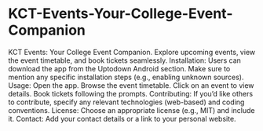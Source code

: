 # KCT-Events-Your-College-Event-Companion
KCT Events: Your College Event Companion. Explore upcoming events, view the event timetable, and book tickets seamlessly.
Installation:
Users can download the app from the Uptodown Android section.
Make sure to mention any specific installation steps (e.g., enabling unknown sources).
Usage:
Open the app.
Browse the event timetable.
Click on an event to view details.
Book tickets following the prompts.
Contributing:
If you’d like others to contribute, specify any relevant technologies (web-based) and coding conventions.
License:
Choose an appropriate license (e.g., MIT) and include it.
Contact:
Add your contact details or a link to your personal website.

